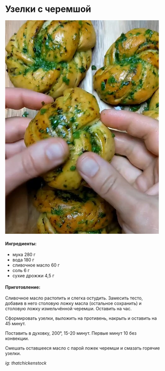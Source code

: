 ﻿---
image: ../pics/cheremsha.jpg
---
# Узелки с черемшой

![Узелки с черемшой](../pics/cheremsha.jpg)

#### Ингредиенты:

* мука 280 г
* вода 180 г
* сливочное масло 60 г
* соль 6 г
* сухие дрожжи 4,5 г

#### Приготовление:

Сливочное масло растопить и слегка остудить. Замесить тесто, добавив в него столовую ложку масла (остальное сохранить) и столовую ложку измельчённой черемши. Оставить на час.

Сформировать узелки, выложить на противень, накрыть и оставить на 45 минут. 

Поставить в духовку, 200°, 15-20 минут. Первые минут 10 без конвекции.

Смешать оставшееся масло с парой ложек черемши и смазать горячие узелки.

*ig: thatchickenstock*
